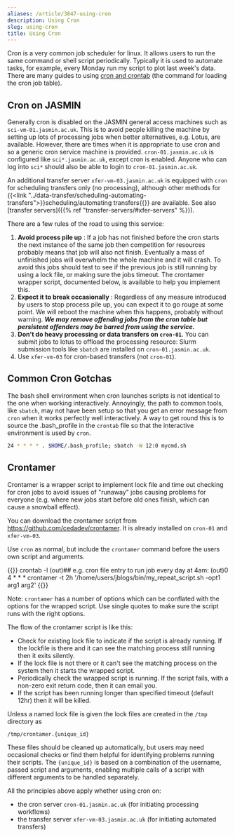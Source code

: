 ```yaml
---
aliases: /article/3847-using-cron
description: Using Cron
slug: using-cron
title: Using Cron
---
```


Cron is a very common job scheduler for linux. It allows users to run the same
command or shell script periodically. Typically it is used to automate tasks,
for example, every Monday run my script to plot last week's data. There are
many guides to using [cron and
crontab](https://www.google.co.uk/?q=cron%20crontab) (the command for loading
the cron job table).

## Cron on JASMIN

Generally cron is disabled on the JASMIN general access machines such as
`sci-vm-01.jasmin.ac.uk`. This is to avoid people killing the machine by setting up
lots of processing jobs when better alternatives, e.g. Lotus, are available.
However, there are times when it is appropriate to use cron and so a generic
cron service machine is provided. `cron-01.jasmin.ac.uk` is configured like
`sci*.jasmin.ac.uk`, except cron is enabled. Anyone who can log into `sci*`
should also be able to login to `cron-01.jasmin.ac.uk`.

An additional transfer server `xfer-vm-03.jasmin.ac.uk` is equipped with `cron` for
scheduling transfers only (no processing), although other methods for
{{<link "../data-transfer/scheduling-automating-transfers">}}scheduling/automating transfers{{</link>}} are available. See also [transfer servers]({{% ref "transfer-servers/#xfer-servers" %}}).

There are a few rules of the road to using this service:

  1. **Avoid process pile up** : If a job has not finished before the cron starts the next instance of the same job then competition for resources probably means that job will also not finish. Eventually a mass of unfinished jobs will overwhelm the whole machine and it will crash. To avoid this jobs should test to see if the previous job is still running by using a lock file, or making sure the jobs timeout. The crontamer wrapper script, documented below, is available to help you implement this.
  2. **Expect it to break occasionally** : Regardless of any measure introduced by users to stop process pile up, you can expect it to go rouge at some point. We will reboot the machine when this happens, probably without warning. **_We may remove offending jobs from the cron table but persistent offenders may be barred from using the service._**
  3. **Don't do heavy processing or data transfers on `cron-01`**. You can submit jobs to lotus  to offload the processing resource: Slurm submission tools like `sbatch` are installed on `cron-01.jasmin.ac.uk`.
  4. Use `xfer-vm-03` for cron-based transfers (not `cron-01`).

## Common Cron Gotchas

The bash shell environment when cron launches scripts is not identical to the
one when working interactively. Annoyingly, the path to common tools, like
`sbatch`, may not have been setup so that you get an error message from `cron`
when it works perfectly well interactively. A way to get round this is to
source the .bash_profile in the `crontab` file so that the interactive
environment is used by `cron`.

```bash
24 * * * * . $HOME/.bash_profile; sbatch -W 12:0 mycmd.sh
```

## Crontamer

Crontamer is a wrapper script to implement lock file and time out checking for
cron jobs to avoid issues of "runaway" jobs causing problems for everyone
(e.g. where new jobs start before old ones finish, which can cause a snowball
effect).

You can download the crontamer script from
<https://github.com/cedadev/crontamer>. It is already installed on
`cron-01` and `xfer-vm-03`.

Use `cron` as normal, but include the `crontamer` command before the users own
script and arguments.  

{{<command shell="bash">}}
crontab -l
(out)## e.g. cron file entry to run job every day at 4am:
(out)0 4 * * * crontamer -t 2h '/home/users/jblogs/bin/my_repeat_script.sh -opt1 arg1 arg2'
{{</command>}}

Note: `crontamer` has a number of options which can be conflated with the
options for the wrapped script. Use single quotes to make sure the script runs
with the right options.

The flow of the crontamer script is like this:

- Check for existing lock file to indicate if the script is already running. If the lockfile is there and it can see the matching process still running then it exits silently.
- If the lock file is not there or it can't see the matching process on the system then it starts the wrapped script.
- Periodically check the wrapped script is running. If the script fails, with a non-zero exit return code, then it can email you.
- If the script has been running longer than specified timeout (default 12hr) then it will be killed.

Unless a named lock file is given the lock files are created in the `/tmp` directory as

```bash
/tmp/crontamer.{unique_id}
```

These files should be cleaned up automatically, but users may need occasional
checks or find them helpful for identifying problems running their scripts.
The `{unique_id}` is based on a combination of the username, passed script and
arguments, enabling multiple calls of a script with different arguments to be
handled separately.

All the principles above apply whether using cron on:

- the cron server `cron-01.jasmin.ac.uk` (for initiating processing workflows)
- the transfer server `xfer-vm-03.jasmin.ac.uk` (for initiating automated transfers)